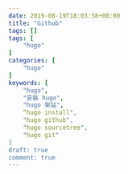 ```yaml
---
date: 2019-08-19T18:03:58+08:00
title: "Github"
tags: []
tags: [
    "hugo"
]
categories: [
    "hugo"
]
keywords: [
    "hugo",
    "安裝 hugo",
    "hugo 架站",
    “hugo install",
    "hugo github",
    "hugo sourcetree",
    "hugo git"
]
draft: true
comment: true
---
```


